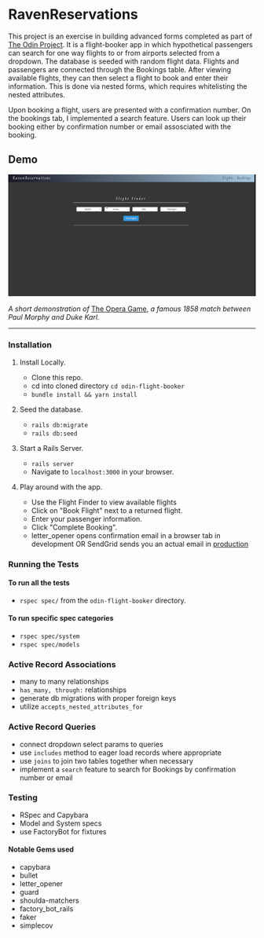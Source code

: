 # RavenReservations 

This project is an exercise in building advanced forms completed as part of [The Odin Project](https://www.theodinproject.com/paths/full-stack-ruby-on-rails/courses/ruby-on-rails/lessons/building-advanced-forms). It is a flight-booker app in which hypothetical passengers can search for one way flights to or from airports selected from a dropdown. The database is seeded with random flight data. Flights and passengers are connected through the Bookings table. After viewing available flights, they can then select a flight to book and enter their information. This is done via nested forms, which requires whitelisting the nested attributes. 

Upon booking a flight, users are presented with a confirmation number. On the bookings tab, I implemented a search feature. Users can look up their booking either by confirmation number or email assosciated with the booking.

## Demo

![demo gif of classic 1858 game of Paul Morphy vs Duke Karl](demo/ravenreservations.gif)


*A short demonstration of* [The Opera Game](https://www.chess.com/terms/opera-game-chess), *a famous 1858 match between Paul Morphy and Duke Karl.*

***

### Installation

1. Install Locally.
    - Clone this repo.
    - cd into cloned directory `cd odin-flight-booker`
    - `bundle install && yarn install`

2. Seed the database.
    - `rails db:migrate`
    - `rails db:seed`

3. Start a Rails Server.
    - `rails server`
    - Navigate to `localhost:3000` in your browser.

4. Play around with the app.
    - Use the Flight Finder to view available flights
    - Click on "Book Flight" next to a returned flight.
    - Enter your passenger information.
    - Click "Complete Booking".
    - letter_opener opens confirmation email in a browser tab in development OR SendGrid
      sends you an actual email in [production](https://raven-reservations.herokuapp.com/)

### Running the Tests

#### To run all the tests

- `rspec spec/` from the `odin-flight-booker` directory.

#### To run specific spec categories

- `rspec spec/system`
- `rspec spec/models`

### Active Record Associations

- many to many relationships
- `has_many, through:` relationships
- generate db migrations with proper foreign keys
- utilize `accepts_nested_attributes_for`

### Active Record Queries
- connect dropdown select params to queries
- use `includes` method to eager load records where appropriate
- use `joins` to join two tables together when necessary
- implement a `search` feature to search for Bookings by confirmation number or email

### Testing

- RSpec and Capybara
- Model and System specs
- use FactoryBot for fixtures

#### Notable Gems used
- capybara
- bullet
- letter_opener
- guard
- shoulda-matchers
- factory_bot_rails
- faker
- simplecov
